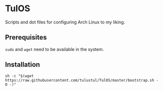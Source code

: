 # TulOS
Scripts and dot files for configuring Arch Linux to my liking.

## Prerequisites

`sudo` and `wget` need to be available in the system.

## Installation

`sh -c "$(wget https://raw.githubusercontent.com/tulustul/TulOS/master/bootstrap.sh -O -)"`
